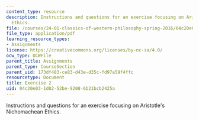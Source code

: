 ```yaml
---
content_type: resource
description: Instructions and questions for an exercise focusing on Aristotle's Nichomachean
  Ethics.
file: /courses/24-01-classics-of-western-philosophy-spring-2016/04c20e031d0252be92086b21bcb2425a_MIT24_01S16_Exercise2.pdf
file_type: application/pdf
learning_resource_types:
- Assignments
license: https://creativecommons.org/licenses/by-nc-sa/4.0/
ocw_type: OCWFile
parent_title: Assignments
parent_type: CourseSection
parent_uid: 173df483-ce83-d43e-d35c-fd97a59f4ffc
resourcetype: Document
title: Exercise 2
uid: 04c20e03-1d02-52be-9208-6b21bcb2425a
---
```

Instructions and questions for an exercise focusing on Aristotle's Nichomachean Ethics.